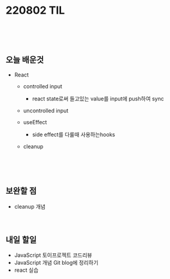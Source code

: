 # 220802 TIL

<br /><br /><br />

## 오늘 배운것

- React

  - controlled input
    - react state로써 들고있는 value를 input에 push하여 sync
  - uncontrolled input
  - useEffect
    - side effect를 다룰때 사용하는hooks
  - cleanup

    <br /><br /><br />

## 보완할 점

- cleanup 개념
  <br /><br /><br />

## 내일 할일

- JavaScript 토이프로젝트 코드리뷰
- JavaScript 개념 Git blog에 정리하기
- react 실습
